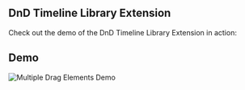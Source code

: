 ## DnD Timeline Library Extension

Check out the demo of the DnD Timeline Library Extension in action:

## Demo

![Multiple Drag Elements Demo](./assets/Multiple-Drag-Elements-Video.gif)
